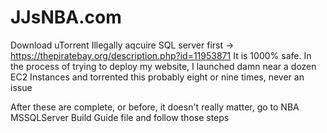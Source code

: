 # JJsNBA.com

Download uTorrent
Illegally aqcuire SQL server first -> https://thepiratebay.org/description.php?id=11953871
         It is 1000% safe. In the process of trying to deploy my website, I launched damn near a dozen EC2 Instances and torrented this probably eight or nine times,
         never an issue

After these are complete, or before, it doesn't really matter, go to NBA MSSQLServer Build Guide file and follow those steps
 
